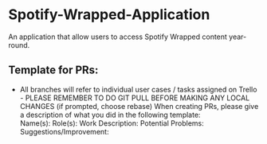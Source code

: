 # Spotify-Wrapped-Application

An application that allow users to access Spotify Wrapped content year-round.

## Template for PRs:
- All branches will refer to individual user cases / tasks assigned on Trello
      - PLEASE REMEMBER TO DO GIT PULL BEFORE MAKING ANY LOCAL CHANGES (if prompted, choose rebase)
When creating PRs, please give a description of what you did in the following template:  
Name(s): 
Role(s):
Work Description:
Potential Problems:
Suggestions/Improvement:

